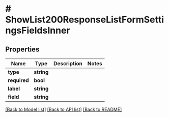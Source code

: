 # # ShowList200ResponseListFormSettingsFieldsInner

## Properties

Name | Type | Description | Notes
------------ | ------------- | ------------- | -------------
**type** | **string** |  |
**required** | **bool** |  |
**label** | **string** |  |
**field** | **string** |  |

[[Back to Model list]](../../README.md#models) [[Back to API list]](../../README.md#endpoints) [[Back to README]](../../README.md)

